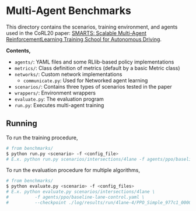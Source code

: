 # Multi-Agent Benchmarks

This directory contains the scenarios, training environment, and agents used in the CoRL20 paper: [SMARTS: Scalable Multi-Agent ReinforcementLearning Training School for Autonomous Driving](...).

**Contents,**
- `agents/`: YAML files and some RLlib-based policy implementations
- `metrics/`: Class definition of metrics (default by a basic Metric class)
- `networks/`: Custom network implementations
  - `communicate.py`: Used for Networked agent learning
- `scenarios/`: Contains three types of scenarios tested in the paper
- `wrappers/`: Environment wrappers
- `evaluate.py`: The evaluation program
- `run.py`: Executes multi-agent training

## Running

To run the training procedure,

```bash
# from benchmarks/
$ python run.py <scenario> -f <config_file>
# E.x. python run.py scenarios/intersections/4lane -f agents/ppo/baseline-lane-control.yaml
```

To run the evaluation procedure for multiple algorithms,

```bash
# from benchmarks/
$ python evaluate.py <scenario> -f <config_files>
# E.x. python evaluate.py scenarios/intersections/4lane \
#          -f agents/ppo/baseline-lane-control.yaml \
#          --checkpoint ./log/results/run/4lane-4/PPO_Simple_977c1_00000_0_2020-10-14_00-06-10
```
